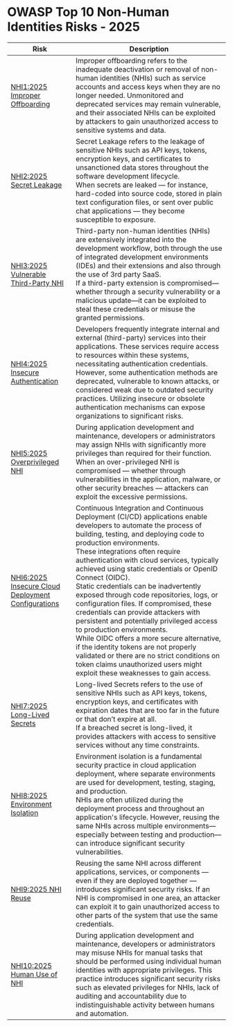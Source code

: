 # OWASP Top 10 Non-Human Identities Risks - 2025

| **Risk** |  **Description** | 
|--------------------------------|------------------------------------------------------------------------------------------------------------------------------------------------|
| [NHI1:2025 Improper Offboarding](1-improper-offboarding.md) | Improper offboarding refers to the inadequate deactivation or removal of non-human identities (NHIs) such as service accounts and access keys when they are no longer needed. Unmonitored and deprecated services may remain vulnerable, and their associated NHIs can be exploited by attackers to gain unauthorized access to sensitive systems and data. |
| [NHI2:2025 Secret Leakage](2-secret-leakage.md) | Secret Leakage refers to the leakage of sensitive NHIs such as API keys, tokens, encryption keys, and certificates to unsanctioned data stores throughout the software development lifecycle. <br/> When secrets are leaked — for instance, hard-coded into source code, stored in plain text configuration files, or sent over public chat applications — they become susceptible to exposure. |
| [NHI3:2025 Vulnerable Third-Party NHI](3-vulnerable-third-party-nhi.md) | Third-party non-human identities (NHIs) are extensively integrated into the development workflow, both through the use of integrated development environments (IDEs) and their extensions and also through the use of 3rd party SaaS. <br/> If a third-party extension is compromised—whether through a security vulnerability or a malicious update—it can be exploited to steal these credentials or misuse the granted permissions. |
| [NHI4:2025 Insecure Authentication](4-insecure-authentication.md) | Developers frequently integrate internal and external (third-party) services into their applications. These services require access to resources within these systems, necessitating authentication credentials. <br/> However, some authentication methods are deprecated, vulnerable to known attacks, or considered weak due to outdated security practices. Utilizing insecure or obsolete authentication mechanisms can expose organizations to significant risks. |
| [NHI5:2025 Overprivileged NHI](5-overprivileged-nhi.md) | During application development and maintenance, developers or administrators may assign NHIs with significantly more privileges than required for their function. When an over-privileged NHI is compromised — whether through vulnerabilities in the application, malware, or other security breaches — attackers can exploit the excessive permissions. |
| [NHI6:2025 Insecure Cloud Deployment Configurations](6-insecure-cloud-deployment-configurations.md) | Continuous Integration and Continuous Deployment (CI/CD) applications enable developers to automate the process of building, testing, and deploying code to production environments. <br/> These integrations often require authentication with cloud services, typically achieved using static credentials or OpenID Connect (OIDC). <br/> Static credentials can be inadvertently exposed through code repositories, logs, or configuration files. If compromised, these credentials can provide attackers with persistent and potentially privileged access to production environments. <br /> While OIDC offers a more secure alternative, if the identity tokens are not properly validated or there are no strict conditions on token claims unauthorized users might exploit these weaknesses to gain access. |
| [NHI7:2025 Long-Lived Secrets](7-long-lived-secrets.md) | Long-lived Secrets refers to the use of sensitive NHIs such as API keys, tokens, encryption keys, and certificates with expiration dates that are too far in the future or that don’t expire at all. <br/> If a breached secret is long-lived, it provides attackers with access to sensitive services without any time constraints. |
| [NHI8:2025 Environment Isolation](8-environment-isolation.md) | Environment isolation is a fundamental security practice in cloud application deployment, where separate environments are used for development, testing, staging, and production. <br/> NHIs are often utilized during the deployment process and throughout an application's lifecycle. However, reusing the same NHIs across multiple environments—especially between testing and production—can introduce significant security vulnerabilities. |
| [NHI9:2025 NHI Reuse](9-nhi-reuse.md) | Reusing the same NHI across different applications, services, or components — even if they are deployed together — introduces significant security risks. If an NHI is compromised in one area, an attacker can exploit it to gain unauthorized access to other parts of the system that use the same credentials. |
| [NHI10:2025 Human Use of NHI](10-human-use-of-nhi.md) | During application development and maintenance, developers or administrators may misuse NHIs for manual tasks that should be performed using individual human identities with appropriate privileges. This practice introduces significant security risks such as elevated privileges for NHIs, lack of auditing and accountability due to indistinguishable activity between humans and automation. |